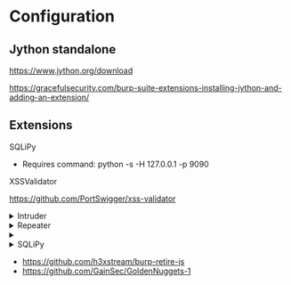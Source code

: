 

# Configuration

## Jython standalone

https://www.jython.org/download

https://gracefulsecurity.com/burp-suite-extensions-installing-jython-and-adding-an-extension/

## Extensions 

 SQLiPy
   - Requires command: python <path to SQLiPy> -s -H 127.0.0.1 -p 9090
 
 XSSValidator
   
   https://github.com/PortSwigger/xss-validator

 
<details>
 <summary>Intruder</summary>
 <br>
 When you make a request and it passes through the proxy, you can send it to the intruder tab.
 Takes the manual labor out of making/editing lots of manual requests. 
 Allowing to add custom payloads automatically into requests.
 You can filter output.
 
 Subtabs - 
  
  Target:
    
    This is automatically filled out if you are sending a request from proxy to intruder.
    Sets the hostname and port. 
    
  Positions:
  
     Attack types: Sniper, cluster bomb, 
     You can wrap any part of the request in payload markers, this will set where payloads section will modyify.
     
  
  Payloads:
     
     Here you can create rules for what will be modified within the payload markers that were set.
     Each payload set is a ruleset of what will be filled in a particular payload marker. For example you could have set 1 for usernames and set 2 for passwords.
     
     After each set you want is done, click "start attack".
  
  Options:
  
     Includes options for the output of the attack. 
  
  **Use examples**
 
 <details>
 <summary>Login pages with Burp</summary>
 <br>
  Set burp up as a proxy to your routers login page. 
  Capture a login request and in the "intercept" tab. Right click it and click "Send to intruder".
  Here you will be able to set up an attack against the login form. 
  After sending the request to intruder it will be in the "target" tab.
  In the "positions" tab is where you select the portion of the request that should be changed everytime.
  You may have to clear first as burp may auto grab positions.
  You will have to determine what type of auth the login page is using, this will change the following tabs.
  Once you found where the password/hash is in the requst, highlight the position and click "Add".
  In the payloads tab you will have payload set: 1 and payload type: Brute forcer.
  Payload options set characters and length.
  Payload processing, rules that change how to generated payload option is to be processed. Example: if you are brute forcing the password and you know the username is admin and the format of the hash is user:pass, you would want to add the prefic: admin:. this will add admin: to the begining of every generated password. And if that is supposed to be base64 encoded then add encode - base64 after. This all will be determined by the type of auth the login page is using.
 
  Types of auth: http://java.boot.by/wcd-guide/ch05s03.html
  
 </details>
 
  
</details>


 
<details>
 <summary>Repeater</summary>
 <br>
  
  You are able to send requests from the proxy tab here and tamper and/or repeat requests. 
  
</details>

<details>
 <summary></summary>
 <br>
 
</details>



<details>
 <summary>SQLiPy</summary>
 <br>
  
 - Level

This option requires an argument which specifies the level of tests to perform. There are five levels. The default value is 1 where limited number of tests (requests) are performed. Vice versa, level 5 will test verbosely for a much larger number of payloads and boundaries (as in pair of SQL payload prefix and suffix). The payloads used by sqlmap are specified in the textual file xml/payloads.xml. Following the instructions on top of the file, if sqlmap misses an injection, you should be able to add your own payload(s) to test for too!

Not only this option affects which payload sqlmap tries, but also which injection points are taken in exam: GET and POST parameters are always tested, HTTP Cookie header values are tested from level 2 and HTTP User-Agent/Referer headers' value is tested from level 3.

All in all, the harder it is to detect a SQL injection, the higher the --level must be set.

It is strongly recommended to higher this value before reporting to the mailing list that sqlmap is not able to detect a certain injection point.
 
  - Risk


This option requires an argument which specifies the risk of tests to perform. There are three risk values. The default value is 1 which is innocuous for the majority of SQL injection points. Risk value 2 adds to the default level the tests for heavy query time-based SQL injections and value 3 adds also OR-based SQL injection tests.

In some instances, like a SQL injection in an UPDATE statement, injecting an OR-based payload can lead to an update of all the entries of the table, which is certainly not what the attacker wants. For this reason and others this option has been introduced: the user has control over which payloads get tested, the user can arbitrarily choose to use also potentially dangerous ones. As per the previous option, the payloads used by sqlmap are specified in the textual file xml/payloads.xml and you are free to edit and add your owns.
</details>


- https://github.com/h3xstream/burp-retire-js
- https://github.com/GainSec/GoldenNuggets-1
